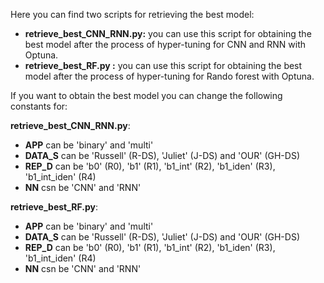 
Here you can find two scripts for retrieving the best model:
* **retrieve_best_CNN_RNN.py:** you can use this script for obtaining the best model after the process of hyper-tuning  for CNN and RNN with Optuna. 
* **retrieve_best_RF.py :** you can use this script for obtaining the best model after the process of hyper-tuning  for Rando forest with Optuna. 

If you want to obtain the best model you can change the following constants for:

**retrieve_best_CNN_RNN.py**:

* **APP** can be 'binary' and 'multi' 
* **DATA_S** can be 'Russell' (R-DS), 'Juliet' (J-DS) and 'OUR' (GH-DS)
* **REP_D** can be 'b0' (R0), 'b1' (R1), 'b1_int' (R2), 'b1_iden' (R3), 'b1_int_iden' (R4)
* **NN**  csn be 'CNN' and 'RNN'


**retrieve_best_RF.py**:

* **APP** can be 'binary' and 'multi' 
* **DATA_S** can be 'Russell' (R-DS), 'Juliet' (J-DS) and 'OUR' (GH-DS)
* **REP_D** can be 'b0' (R0), 'b1' (R1), 'b1_int' (R2), 'b1_iden' (R3), 'b1_int_iden' (R4)
* **NN**  csn be 'CNN' and 'RNN'
